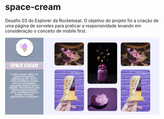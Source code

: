 # space-cream
Desafio 03 do Explorer da Rocketseat. O objetivo do projeto foi a criação de uma página de sorvetes para praticar a responsividade levando em consideração o conceito de mobile first.

![Desafio "Space Cream"](https://github.com/madalena-rocha/space-cream/blob/main/assets/space-cream.png)
